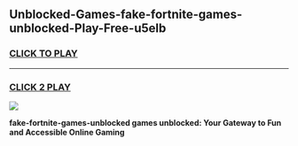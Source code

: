 
## Unblocked-Games-fake-fortnite-games-unblocked-Play-Free-u5elb
<h3>
<a href="https://premium76.site?title=fake-fortnite-games-unblocked&ref=10A">CLICK TO PLAY</a></h3>
<hr>

<h3>
<a href="https://premium76.site?title=fake-fortnite-games-unblocked&ref=10A">CLICK 2 PLAY</a>
  
</h3>

<a href="https://premium76.site?title=fake-fortnite-games-unblocked&ref=10A"><img src="https://clearcache.store/games.png"></a>


**fake-fortnite-games-unblocked games unblocked: Your Gateway to Fun and Accessible Online Gaming**
